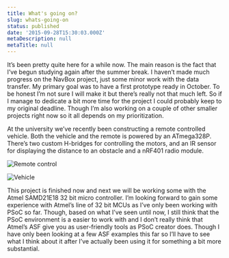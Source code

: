 ```yaml
---
title: What's going on?
slug: whats-going-on
status: published
date: '2015-09-28T15:30:03.000Z'
metaDescription: null
metaTitle: null
---
```


It’s been pretty quite here for a while now. The main reason is the fact that I’ve begun studying again after the summer break. I haven’t made much progress on the NavBox project, just some minor work with the data transfer. My primary goal was to have a first prototype ready in October. To be honest I’m not sure I will make it but there’s really not that much left. So if I manage to dedicate a bit more time for the project I could probably keep to my original deadline. Though I’m also working on a couple of other smaller projects right now so it all depends on my prioritization.

At the university we’ve recently been constructing a remote controlled vehicle. Both the vehicle and the remote is powered by an ATmega328P. There’s two custom H-bridges for controlling the motors, and an IR sensor for displaying the distance to an obstacle and a nRF401 radio module.

![Remote control](https://di2hdke024x80.cloudfront.net/images/WP_20150925_003.jpg)

![Vehicle](https://di2hdke024x80.cloudfront.net/images/WP_20150925_004.jpg)

This project is finished now and next we will be working some with the Atmel SAMD21E18 32 bit micro controller. I’m looking forward to gain some experience with Atmel’s line of 32 bit MCUs as I’ve only been working with PSoC so far. Though, based on what I’ve seen until now, I still think that the PSoC environment is a easier to work with and I don’t really think that Atmel’s ASF give you as user-friendly tools as PSoC creator does. Though I have only been looking at a few ASF examples this far so I’ll have to see what I think about it after I’ve actually been using it for something a bit more substantial.
